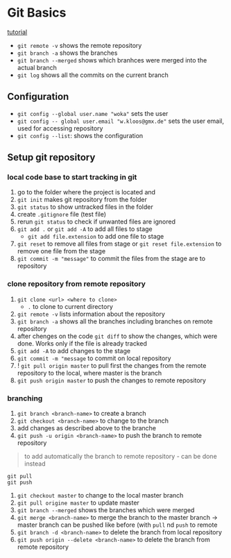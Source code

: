 # Git Basics

[tutorial](https://www.youtube.com/watch?v=HVsySz-h9r4&t=4s)

- `git remote -v` shows the remote repository
- `git branch -a` shows the branches
- `git branch --merged`  shows which branhces were merged into the actual branch
- `git log` shows all the commits on the current branch

## Configuration

- `git config --global user.name "woka"` sets the user
- `git config -- global user.email "w.kloos@gmx.de"` sets the user email, used for accessing repository
- `git config --list`: shows the configuration

## Setup git repository

### local code base to start tracking in git

1. go to the folder where the project is located and
2. `git init` makes git repository from the folder
3. `git status` to show untracked files in the folder
4. create `.gitignore` file (test file)
5. rerun `git status` to check if unwanted files are ignored
6. `git add .` or `git add -A` to add all files to stage
    - `git add file.extension` to add one file to stage
7. `git reset` to remove all files from stage or `git reset file.extension` to remove one file from the stage
8. `git commit -m "message"` to commit the files from the stage are to repository

### clone repository from remote repository

1. `git clone <url> <where to clone>`
    - `.` to clone to current directory
2. `git remote -v` lists information about the repository
3. `git branch -a` shows all the branches including branches on remote repository
4. after chenges on the code `git diff` to show the changes, which were done. Works only if the file is already tracked
5. `git add -A` to add changes to the stage
6. `git commit -m "message` to commit on local repository
7. ! `git pull origin master` to pull first the changes from the remote repository to the local, where master is the branch
8. `git push origin master` to push the changes to remote repository

### branching

1. `git branch <branch-name>` to create a branch
2. `git checkout <branch-name>` to change to the branch
3. add changes as described above to the branche
4. `git push -u origin <branch-name>` to push the branch to remote repository

> to add automatically the branch to remote repository - can be done instead

```text
git pull
git push
```

1. `git checkout master` to change to the local master branch
2. `git pull origine master` to update master
3. `git branch --merged` shows the branches which were merged
4. `git merge <branch-name>` to merge the branch to the master branch -> master branch can be pushed like before (with `pull` nd `push` to remote
5. `git branch -d <branch-name>` to delete the branch from local repository
6. `git push origin --delete <branch-name>` to delete the branch from remote repository